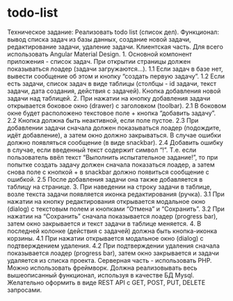 # todo-list
Техническое задание: Реализовать todo list (список дел).   Функционал: вывод списка задач из базы данных, создание новой задачи, редактирование задачи, удаление задачи.  Клиентская часть. Для всего использовать Angular Material Design.  1. Основной компонент приложения - список задач. При открытии страницы должен показываться лоадер (задачи загружаются…). 1.1 Если задач в базе нет, вывести сообщение об этом и кнопку “создать первую задачу”. 1.2 Если есть задачи, список задач в виде таблицы (столбцы - id задачи, текст задачи, дата создания, действия с задачей). Кнопка добавления новой задачи над таблицей.  2. При нажатии на кнопку добавления задачи открывается боковое окно (drawer) с заголовком (toolbar).  2.1 В боковом окне будет расположено текстовое поле + кнопка “добавить задачу”.  2.2 Кнопка должна быть неактивной, если поле пустое.  2.3 При добавлении задачи сначала должен показываться лоадер (подождите, идёт добавление), а затем окно должно закрываться. В случае ошибки должно появляться сообщение (в виде snackbar). 2.4 Добавить ошибку в случае, если введенный текст содержит символ “!”. Т.е. если пользователь ввёл текст “Выполнить испытательное задание!”, то при попытке создать задачу должен сначала показаться лоадер, а затем снова поле с кнопкой + в snackbar должно появиться сообщение с ошибкой. 2.5 После добавления задачи она также добавляется в таблицу на странице.   3. При наведении на строку задачи в таблице, возле текста задачи появляется иконка редактирования (ручка). 3.1 При нажатии на кнопку редактирования открывается модальное окно (dialog) с текстовым полем и кнопками “Отмена” и “Сохранить”. 3.2 При нажатии на “Сохранить” сначала показывается лоадер (progress bar), затем окно закрывается и текст задачи в таблице меняется.  4. В последней колонке (действия с задачей) должна быть кнопка-иконка корзины. 4.1 При нажатии открывается модальное окно (dialog) с подтверждением удаления. 4.2 При подтверждении удаления сначала показывается лоадер (progress bar), затем окно закрывается и задачи удаляется из списка проекта.  Серверная часть - использовать PHP. Можно использовать фреймворк. Должна реализовывать весь вышеописанный функционал, используя в качестве БД Mysql. Желательно оформить в виде REST API c GET, POST, PUT, DELETE запросами.
